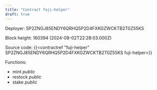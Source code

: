 ```yaml
---
title: "Contract fuji-helper"
draft: true
---
```

Deployer: SP2ZNGJ85ENDY6QRHQ5P2D4FXKGZWCKTB2T0Z55KS


 



Block height: 160394 (2024-08-02T22:28:03.000Z)

Source code: {{<contractref "fuji-helper" SP2ZNGJ85ENDY6QRHQ5P2D4FXKGZWCKTB2T0Z55KS fuji-helper>}}

Functions:

* mint _public_
* restock _public_
* stake _public_
